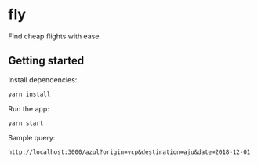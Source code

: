 # fly

Find cheap flights with ease.

## Getting started

Install dependencies:

```
yarn install
```

Run the app:

```
yarn start
```

Sample query:

```
http://localhost:3000/azul?origin=vcp&destination=aju&date=2018-12-01
```
